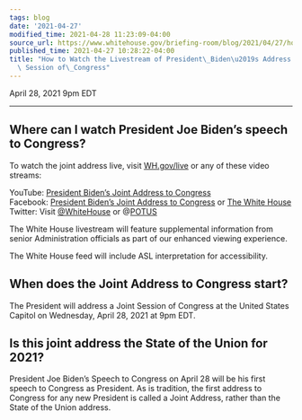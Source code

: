 ```yaml
---
tags: blog
date: '2021-04-27'
modified_time: 2021-04-28 11:23:09-04:00
source_url: https://www.whitehouse.gov/briefing-room/blog/2021/04/27/how-to-watch-the-livestream-of-president-bidens-address-to-the-joint-session-of-congress/
published_time: 2021-04-27 10:28:22-04:00
title: "How to Watch the Livestream of President\_Biden\u2019s Address to the Joint\
  \ Session of\_Congress"
---
```

 
April 28, 2021 9pm EDT

------------------------------------------------------------------------

## Where can I watch President Joe Biden’s speech to Congress?

To watch the joint address live, visit
[WH.gov/live](https://whitehouse.gov/live) or any of these video
streams:

YouTube: [President Biden’s Joint Address to
Congress](https://www.youtube.com/watch?v=Bh87V3f0FaA)  
Facebook: [President Biden’s Joint Address to
Congress](https://www.youtube.com/watch?v=Bh87V3f0FaA) or [The White
House](https://www.facebook.com/WhiteHouse/)  
Twitter: Visit [@WhiteHouse](https://twitter.com/whitehouse) or
@[POTUS](https://twitter.com/potus)

The White House livestream will feature supplemental information from
senior Administration officials as part of our enhanced viewing
experience.

The White House feed will include ASL interpretation for accessibility.

## When does the Joint Address to Congress start?

The President will address a Joint Session of Congress at the United
States Capitol on Wednesday, April 28, 2021 at 9pm EDT.

## Is this joint address the State of the Union for 2021?

President Joe Biden’s Speech to Congress on April 28 will be his first
speech to Congress as President. As is tradition, the first address to
Congress for any new President is called a Joint Address, rather than
the State of the Union address.
